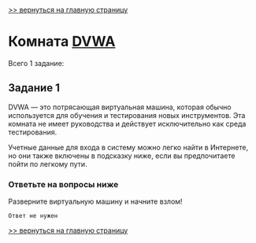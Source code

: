 [>> вернуться на главную страницу](https://github.com/BEPb/tryhackme/blob/master/README.md)

# Комната [DVWA](https://tryhackme.com/r/room/dvwa) 

Всего 1 заданиe:
## Задание 1
DVWA — это потрясающая виртуальная машина, которая обычно используется для обучения и тестирования новых инструментов. Эта комната не имеет руководства и действует исключительно как среда тестирования.

Учетные данные для входа в систему можно легко найти в Интернете, но они также включены в подсказку ниже, если вы предпочитаете пойти по легкому пути.

### Ответьте на вопросы ниже
Разверните виртуальную машину и начните взлом!
```commandline
Ответ не нужен
```

[>> вернуться на главную страницу](https://github.com/BEPb/tryhackme/blob/master/README.md)